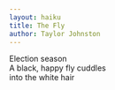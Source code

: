 ```yaml
---
layout: haiku
title: The Fly
author: Taylor Johnston
---
```


Election season <br>
A black, happy fly cuddles <br>
into the white hair <br>
